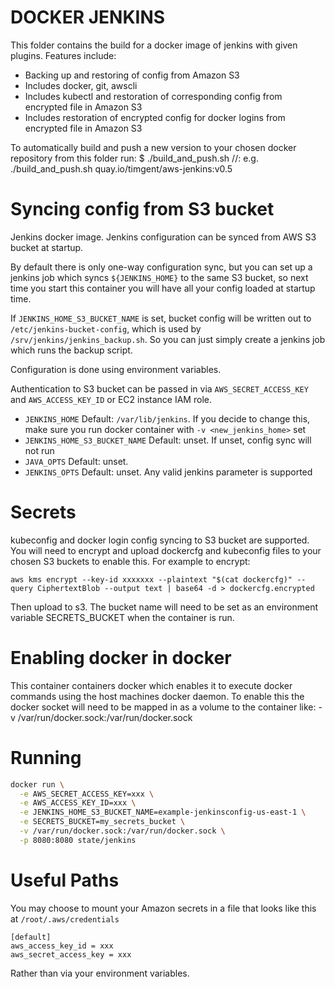 # DOCKER JENKINS
This folder contains the build for a docker image of jenkins with given plugins. Features include:
- Backing up and restoring of config from Amazon S3
- Includes docker, git, awscli
- Includes kubectl and restoration of corresponding config from encrypted file in Amazon S3
- Includes restoration of encrypted config for docker logins from encrypted file in Amazon S3

To automatically build and push a new version to your chosen docker repository from this folder run:
$ ./build_and_push.sh <repositoryname>/<username>/<reponame>:<tag>
e.g.
./build_and_push.sh quay.io/timgent/aws-jenkins:v0.5

# Syncing config from S3 bucket
Jenkins docker image. Jenkins configuration can be synced from AWS S3 bucket at
startup.

By default there is only one-way configuration sync, but you can set up a jenkins
job which syncs `${JENKINS_HOME}` to the same S3 bucket, so next time you start
this container you will have all your config loaded at startup time.

If `JENKINS_HOME_S3_BUCKET_NAME` is set, bucket config will be written out to
`/etc/jenkins-bucket-config`, which is used by
`/srv/jenkins/jenkins_backup.sh`. So you can just simply create a jenkins job
which runs the backup script.

Configuration is done using environment variables.

Authentication to S3 bucket can be passed in via `AWS_SECRET_ACCESS_KEY` and
`AWS_ACCESS_KEY_ID` or EC2 instance IAM role.

- `JENKINS_HOME` Default: `/var/lib/jenkins`. If you decide to change this,
  make sure you run docker container with `-v <new_jenkins_home>` set
- `JENKINS_HOME_S3_BUCKET_NAME` Default: unset. If unset, config sync will not run
- `JAVA_OPTS` Default: unset.
- `JENKINS_OPTS` Default: unset. Any valid jenkins parameter is supported

# Secrets
kubeconfig and docker login config syncing to S3 bucket are supported. You will need to encrypt and upload dockercfg and kubeconfig files to your chosen S3 buckets to enable this. For example to encrypt:

`aws kms encrypt --key-id xxxxxxx --plaintext "$(cat dockercfg)" --query CiphertextBlob --output text | base64 -d > dockercfg.encrypted`

Then upload to s3. The bucket name will need to be set as an environment variable SECRETS_BUCKET when the container is run.

# Enabling docker in docker
This container containers docker which enables it to execute docker commands using the host machines docker daemon. To enable this the docker socket will need to be mapped in as a volume to the container like:
-v /var/run/docker.sock:/var/run/docker.sock

# Running

```bash
docker run \
  -e AWS_SECRET_ACCESS_KEY=xxx \
  -e AWS_ACCESS_KEY_ID=xxx \
  -e JENKINS_HOME_S3_BUCKET_NAME=example-jenkinsconfig-us-east-1 \
  -e SECRETS_BUCKET=my_secrets_bucket \
  -v /var/run/docker.sock:/var/run/docker.sock \
  -p 8080:8080 state/jenkins
```

# Useful Paths

You may choose to mount your Amazon secrets in a file that looks like this at 
`/root/.aws/credentials` 

```
[default]
aws_access_key_id = xxx
aws_secret_access_key = xxx
```

Rather than via your environment variables.
